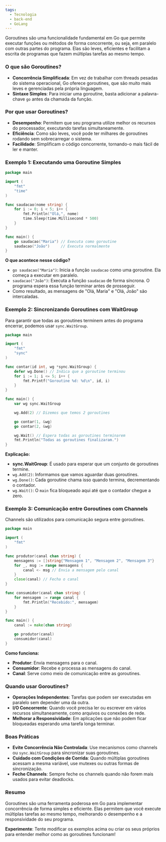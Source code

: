 ```yaml
---
tags:
  - Tecnologia
  - back-end
  - GoLang
---
```

Goroutines são uma funcionalidade fundamental em Go que permite executar funções ou métodos de forma concorrente, ou seja, em paralelo com outras partes do programa. Elas são leves, eficientes e facilitam a escrita de programas que fazem múltiplas tarefas ao mesmo tempo.

### O que são Goroutines?

- **Concorrência Simplificada**: Em vez de trabalhar com threads pesadas do sistema operacional, Go oferece goroutines, que são muito mais leves e gerenciadas pela própria linguagem.
- **Sintaxe Simples**: Para iniciar uma goroutine, basta adicionar a palavra-chave `go` antes da chamada da função.

### Por que usar Goroutines?

- **Desempenho**: Permitem que seu programa utilize melhor os recursos do processador, executando tarefas simultaneamente.
- **Eficiência**: Como são leves, você pode ter milhares de goroutines rodando sem sobrecarregar o sistema.
- **Facilidade**: Simplificam o código concorrente, tornando-o mais fácil de ler e manter.

### Exemplo 1: Executando uma Goroutine Simples

```go
package main

import (
    "fmt"
    "time"
)

func saudacao(nome string) {
    for i := 0; i < 5; i++ {
        fmt.Println("Olá,", nome)
        time.Sleep(time.Millisecond * 500)
    }
}

func main() {
    go saudacao("Maria") // Executa como goroutine
    saudacao("João")     // Executa normalmente
}
```

**O que acontece nesse código?**

- `go saudacao("Maria")`: Inicia a função `saudacao` como uma goroutine. Ela começa a executar em paralelo.
- `saudacao("João")`: Executa a função `saudacao` de forma síncrona. O programa espera essa função terminar antes de prosseguir.
- Como resultado, as mensagens de "Olá, Maria" e "Olá, João" são intercaladas.

### Exemplo 2: Sincronizando Goroutines com WaitGroup

Para garantir que todas as goroutines terminem antes do programa encerrar, podemos usar `sync.WaitGroup`.

```go
package main

import (
    "fmt"
    "sync"
)

func contar(id int, wg *sync.WaitGroup) {
    defer wg.Done() // Indica que a goroutine terminou
    for i := 1; i <= 5; i++ {
        fmt.Printf("Goroutine %d: %d\n", id, i)
    }
}

func main() {
    var wg sync.WaitGroup

    wg.Add(2) // Dizemos que temos 2 goroutines

    go contar(1, &wg)
    go contar(2, &wg)

    wg.Wait() // Espera todas as goroutines terminarem
    fmt.Println("Todas as goroutines finalizaram.")
}
```

**Explicação:**

- **sync.WaitGroup**: É usado para esperar que um conjunto de goroutines termine.
- `wg.Add(2)`: Informamos que vamos aguardar duas goroutines.
- `wg.Done()`: Cada goroutine chama isso quando termina, decrementando o contador.
- `wg.Wait()`: O `main` fica bloqueado aqui até que o contador chegue a zero.

### Exemplo 3: Comunicação entre Goroutines com Channels

Channels são utilizados para comunicação segura entre goroutines.

```go
package main

import (
    "fmt"
)

func produtor(canal chan string) {
    mensagens := []string{"Mensagem 1", "Mensagem 2", "Mensagem 3"}
    for _, msg := range mensagens {
        canal <- msg // Envia a mensagem pelo canal
    }
    close(canal) // Fecha o canal
}

func consumidor(canal chan string) {
    for mensagem := range canal {
        fmt.Println("Recebido:", mensagem)
    }
}

func main() {
    canal := make(chan string)

    go produtor(canal)
    consumidor(canal)
}
```

**Como funciona:**

- **Produtor**: Envia mensagens para o canal.
- **Consumidor**: Recebe e processa as mensagens do canal.
- **Canal**: Serve como meio de comunicação entre as goroutines.

### Quando usar Goroutines?

- **Operações Independentes**: Tarefas que podem ser executadas em paralelo sem depender uma da outra.
- **I/O Concorrente**: Quando você precisa ler ou escrever em vários recursos simultaneamente, como arquivos ou conexões de rede.
- **Melhorar a Responsividade**: Em aplicações que não podem ficar bloqueadas esperando uma tarefa longa terminar.

### Boas Práticas

- **Evite Concorrência Não Controlada**: Use mecanismos como channels ou `sync.WaitGroup` para sincronizar suas goroutines.
- **Cuidado com Condições de Corrida**: Quando múltiplas goroutines acessam a mesma variável, use mutexes ou outras formas de sincronização.
- **Feche Channels**: Sempre feche os channels quando não forem mais usados para evitar deadlocks.

### Resumo

Goroutines são uma ferramenta poderosa em Go para implementar concorrência de forma simples e eficiente. Elas permitem que você execute múltiplas tarefas ao mesmo tempo, melhorando o desempenho e a responsividade do seu programa.

**Experimente**: Tente modificar os exemplos acima ou criar os seus próprios para entender melhor como as goroutines funcionam!